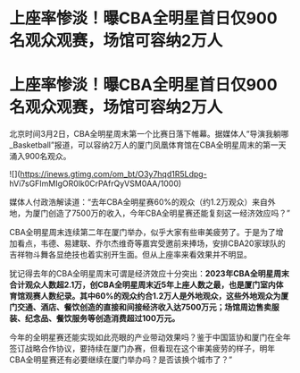 # 上座率惨淡！曝CBA全明星首日仅900名观众观赛，场馆可容纳2万人

# 上座率惨淡！曝CBA全明星首日仅900名观众观赛，场馆可容纳2万人

北京时间3月2日，CBA全明星周末第一个比赛日落下帷幕。据媒体人“导演我躺哪_Basketball”报道，可以容纳2万人的厦门凤凰体育馆在CBA全明星周末的第一天涌入900名观众。

![](https://inews.gtimg.com/om_bt/O3y7hqd1R5Ldpg-
hVi7sGFImMIgOR0lk0CrPAfrQyVSM0AA/1000)

媒体人付政浩解读道：“去年CBA全明星赛60%的观众（约1.2万观众）来自外地，为厦门创造了7500万的收入，今年CBA全明星赛还能复刻这一经济效应吗？”

CBA全明星周末连续第二年在厦门举办，似乎大家有些审美疲劳了。于是为了增加看点，韦德、易建联、乔尔杰维奇等嘉宾受邀前来捧场，安排CBA20家球队的吉祥物斗舞各显绝技也着实别开生面。但从上座率来看效果并不明显。

犹记得去年的CBA全明星周末可谓是经济效应十分突出：**2023年CBA全明星周末合计观众人数超2.1万，创CBA全明星周末近5年上座人数之最，也是厦门室内体育馆观赛人数纪录。其中60%的观众约合1.2万人是外地观众，这些外地观众为厦门交通、酒店、餐饮创造的直接和间接经济收入达7500万元；场馆周边售卖服装、纪念品、餐饮服务等创造消费超过100万元。**

今年的全明星赛还能实现如此亮眼的产业带动效果吗？鉴于中国篮协和厦门在全年签订战略合作协议，要持续在厦门办赛，但看现在这个审美疲劳的样子，明年CBA全明星赛还有必要继续在厦门举办吗？是否该换个城市了？”

